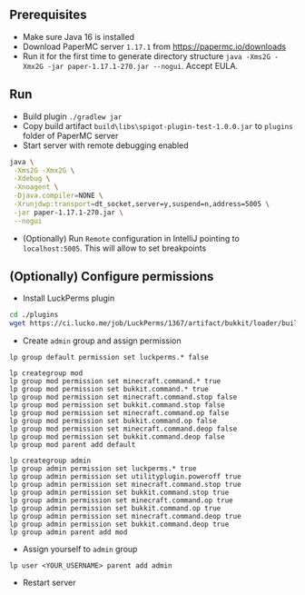 ## Prerequisites
- Make sure Java 16 is installed
- Download PaperMC server `1.17.1` from https://papermc.io/downloads
- Run it for the first time to generate directory structure `java -Xms2G -Xmx2G -jar paper-1.17.1-270.jar --nogui`. Accept EULA.

## Run
- Build plugin `./gradlew jar`
- Copy build artifact `build\libs\spigot-plugin-test-1.0.0.jar` to `plugins` folder of PaperMC server
- Start server with remote debugging enabled
```sh
java \
 -Xms2G -Xmx2G \
 -Xdebug \
 -Xnoagent \
 -Djava.compiler=NONE \
 -Xrunjdwp:transport=dt_socket,server=y,suspend=n,address=5005 \
 -jar paper-1.17.1-270.jar \
 --nogui
```
- (Optionally) Run `Remote` configuration in IntelliJ pointing to `localhost:5005`. This will allow to set breakpoints

## (Optionally) Configure permissions
- Install LuckPerms plugin
```sh
cd ./plugins
wget https://ci.lucko.me/job/LuckPerms/1367/artifact/bukkit/loader/build/libs/LuckPerms-Bukkit-5.3.68.jar
```
- Create `admin` group and assign permission
```
lp group default permission set luckperms.* false

lp creategroup mod
lp group mod permission set minecraft.command.* true
lp group mod permission set bukkit.command.* true
lp group mod permission set minecraft.command.stop false
lp group mod permission set bukkit.command.stop false
lp group mod permission set minecraft.command.op false
lp group mod permission set bukkit.command.op false
lp group mod permission set minecraft.command.deop false
lp group mod permission set bukkit.command.deop false
lp group mod parent add default

lp creategroup admin
lp group admin permission set luckperms.* true
lp group admin permission set utilityplugin.poweroff true
lp group admin permission set minecraft.command.stop true
lp group admin permission set bukkit.command.stop true
lp group admin permission set minecraft.command.op true
lp group admin permission set bukkit.command.op true
lp group admin permission set minecraft.command.deop true
lp group admin permission set bukkit.command.deop true
lp group admin parent add mod
```
- Assign yourself to `admin` group
```
lp user <YOUR_USERNAME> parent add admin
```
- Restart server
